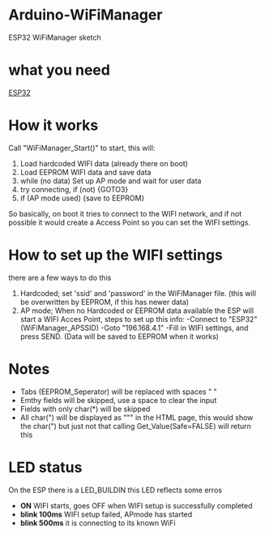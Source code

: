# Arduino-WiFiManager
 ESP32 WiFiManager sketch

# what you need
[ESP32](https://dl.espressif.com/dl/package_esp32_index.json)

# How it works
Call "WiFiManager_Start()" to start, this will:
1) Load hardcoded WIFI data (already there on boot)
2) Load EEPROM WIFI data and save data 
3) while (no data) Set up AP mode and wait for user data
4) try connecting, if (not) {GOTO3}
5) if (AP mode used) {save to EEPROM}

So basically, on boot it tries to connect to the WIFI network, and if not possible it would create a Access Point so you can set the WIFI settings.

# How to set up the WIFI settings
there are a few ways to do this
1) Hardcoded; set 'ssid' and 'password' in the WiFiManager file. (this will be overwritten by EEPROM, if this has newer data)
2) AP mode; When no Hardcoded or EEPROM data available the ESP will start a WIFI Acces Point, steps to set up this info:
-Connect to "ESP32" (WiFiManager_APSSID)
-Goto "196.168.4.1"
-Fill in WIFI settings, and press SEND. (Data will be saved to EEPROM when it works)

# Notes
- Tabs (EEPROM_Seperator) will be replaced with spaces " "
- Emthy fields will be skipped, use a space to clear the input
- Fields with only char(*) will be skipped
- All char(") will be displayed as "&quot;" in the HTML page, this would show the char(") but just not that calling Get_Value(Safe=FALSE) will return this

# LED status
On the ESP there is a LED_BUILDIN this LED reflects some erros
- **ON** WIFI starts, goes OFF when WIFI setup is successfully completed
- **blink 100ms** WIFI setup failed, APmode has started
- **blink 500ms** it is connecting to its known WiFi
